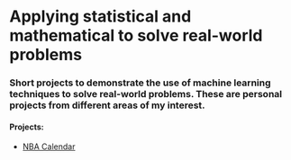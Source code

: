 # Applying statistical and mathematical to solve real-world problems

### Short projects to demonstrate the use of machine learning techniques to solve real-world problems. These are personal projects from different areas of my interest.

#### Projects:
* [NBA Calendar](https://github.com/ddantasds/Data-Science-Projects/blob/master/NBA%20calendar/NBA%20season%20calendar.md)